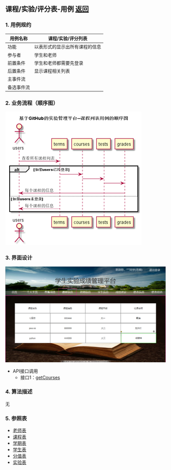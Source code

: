 ## 课程/实验/评分表-用例 [返回](../README.md)

### 1. 用例规约

用例名称 | 课程/实验/评分列表
---|---
功能 | 以表形式的显示出所有课程的信息
参与者 | 学生和老师 
前置条件 | 学生和老师都需要先登录 
后置条件 | 显示课程相关列表 
主事件流 | 
备选事件流 | 

### 2. 业务流程（顺序图）
![](./图片/课程-实验-评分列表顺序图.png)
### 3. 界面设计

![课程用例](../ui/课程用例.png)

- API接口调用
    - 接口1：[getCourses](../接口/getCourses.md)

### 4. 算法描述
无
### 5. 参照表
- [老师表](../数据库设计.md)
- [课程表](../数据库设计.md)
- [学期表](../数据库设计.md)
- [学生表](../数据库设计.md)
- [分值表](../数据库设计.md)
- [实验表](../数据库设计.md)
